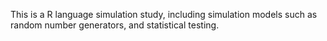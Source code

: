 This is a R language simulation study, including simulation models such as random number generators, and statistical testing.
